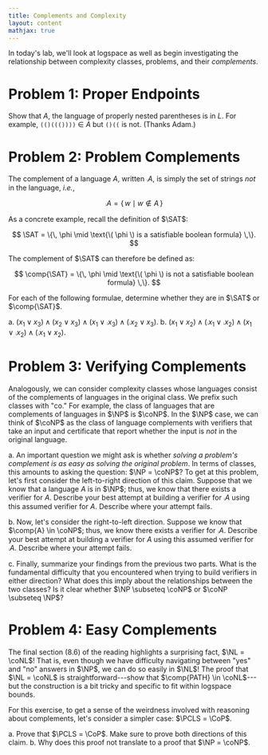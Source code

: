```yaml
---
title: Complements and Complexity
layout: content
mathjax: true
---
```


$$
\newcommand{\comp}[1]{\overline{#1}}
\newcommand{\SAT}{\mathsf{SAT}}
\newcommand{\NP}{\mathsf{NP}}
\newcommand{\coNP}{\mathsf{coNP}}
\newcommand{\NL}{\mathsf{NL}}
\newcommand{\coNL}{\mathsf{coNL}}
\newcommand{\PATH}{\mathsf{PATH}}
\newcommand{\PCLS}{\mathsf{P}}
\newcommand{\CoP}{\mathsf{coP}}
$$

In today's lab, we'll look at logspace as well as begin investigating the relationship between complexity classes, problems, and their _complements_.

# Problem 1: Proper Endpoints

Show that $A$, the language of properly nested parentheses is in $L$.
For example, `(()((())))` ∈ $A$ but `()((` is not.
(Thanks Adam.)

# Problem 2: Problem Complements

The complement of a language $A$, written $\comp{A}$, is simply the set of strings _not_ in the language, _i.e._,

$$
\comp{A} = \{\, w \mid w \notin A \,\}
$$

As a concrete example, recall the definition of $\SAT$:

$$
\SAT = \{\, \phi \mid \text{\( \phi \) is a satisfiable boolean formula} \,\}.
$$

The complement of $\SAT$ can therefore be defined as:

$$
\comp{\SAT} = \{\, \phi \mid \text{\( \phi \) is not a satisfiable boolean formula} \,\}.
$$

For each of the following formulae, determine whether they are in $\SAT$ or $\comp{\SAT}$.

a.  $(x_1 \vee x_3) \wedge (x_2 \vee x_3) \wedge (x_1 \vee \comp{x_3}) \wedge (\comp{x_2} \vee x_3)$.
b.  $(x_1 \vee x_2) \wedge (\comp{x_1} \vee \comp{x_2}) \wedge (x_1 \vee \comp{x_2}) \wedge (\comp{x_1} \vee x_2)$.

# Problem 3: Verifying Complements

Analogously, we can consider complexity classes whose languages consist of the complements of languages in the original class.
We prefix such classes with "co."
For example, the class of languages that are complements of languages in $\NP$ is $\coNP$.
In the $\NP$ case, we can think of $\coNP$ as the class of language complements with verifiers that take an input and certificate that report whether the input is _not_ in the original language.

a.  An important question we might ask is whether _solving a problem's complement is as easy as solving the original problem_.
    In terms of classes, this amounts to asking the question: $\NP = \coNP$?
    To get at this problem, let's first consider the left-to-right direction of this claim.
    Suppose that we know that a language $A$ is in $\NP$; thus, we know that there exists a verifier for $A$.
    Describe your best attempt at building a verifier for $\comp{A}$ using this assumed verifier for $A$.
    Describe where your attempt fails.

b.  Now, let's consider the right-to-left direction.
    Suppose we know that $\comp{A} \in \coNP$; thus, we know there exists a verifier for $\comp{A}$.
    Describe your best attempt at building a verifier for $A$ using this assumed verifier for $\comp{A}$.
    Describe where your attempt fails.

c.  Finally, summarize your findings from the previous two parts.
    What is the fundamental difficulty that you encountered when trying to build verifiers in either direction?
    What does this imply about the relationships between the two classes?
    Is it clear whether $\NP \subseteq \coNP$ or $\coNP \subseteq \NP$?

# Problem 4: Easy Complements

The final section (8.6) of the reading highlights a surprising fact, $\NL = \coNL$!
That is, even though we have difficulty navigating between "yes" and "no" answers in $\NP$, we can do so easily in $\NL$!
The proof that $\NL = \coNL$ is straightforward---show that $\comp{PATH} \in \coNL$---but the construction is a bit tricky and specific to fit within logspace bounds.

For this exercise, to get a sense of the weirdness involved with reasoning about complements, let's consider a simpler case: $\PCLS = \CoP$.

a.  Prove that $\PCLS = \CoP$.
    Make sure to prove both directions of this claim.
b.  Why does this proof not translate to a proof that $\NP = \coNP$.
